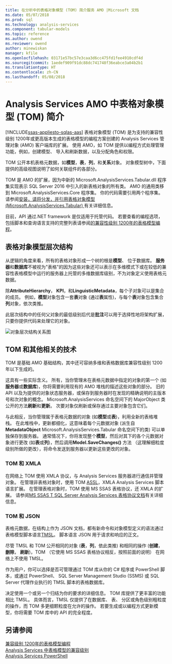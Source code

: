 ```yaml
---
title: 在分析中的表格对象模型 (TOM) 简介服务 AMO |Microsoft 文档
ms.date: 05/07/2018
ms.prod: sql
ms.technology: analysis-services
ms.component: tabular-models
ms.topic: reference
ms.author: owend
ms.reviewer: owend
author: minewiskan
manager: kfile
ms.openlocfilehash: 03171e57bc57e3caa3d6cc475fd1fee4910cdf4d
ms.sourcegitcommit: 1aedef909f91dc88dc741748f36eabce3a04b2b1
ms.translationtype: HT
ms.contentlocale: zh-CN
ms.lasthandoff: 05/08/2018
---
```

# <a name="introduction-to-the-tabular-object-model-tom-in-analysis-services-amo"></a>Analysis Services AMO 中表格对象模型 (TOM) 简介
[!INCLUDE[ssas-appliesto-sqlas-aas](../../includes/ssas-appliesto-sqlas-aas.md)]
  表格对象模型 (TOM) 是为支持的兼容性级别 1200年或更高版本生成的表格模型的编程方案创建的 Analysis Services 管理对象 (AMO) 客户端库的扩展。 使用 AMO，如 TOM 提供以编程方式处理管理功能，例如，创建模型、 导入和刷新数据，以及分配角色和权限。  
  
TOM 公开本机表格元数据，如**模型**，**表**，**列**，和**关系**对象。  对象模型树中，下面提供的高级视图说明了如何关联组件的各部分。  
  
 TOM 是 AMO 的扩展，因为中新的 Microsoft.AnalysisServices.Tabular.dll 程序集实现表示 SQL Server 2016 中引入的新表格对象的所有类。 AMO 的通用类移到 Microsoft.AnalysisServices.Core 程序集。 你的代码需要引用两个程序集。
请参阅[安装，请将分发，并引用表格对象模型&#40;Microsoft.AnalysisServices.Tabular&#41; ](../../analysis-services/tabular-model-programming-compatibility-level-1200/install-distribute-and-reference-the-tabular-object-model.md)有关详细信息。  
  
 目前，API 通过.NET framework 是仅适用于托管代码。 若要查看的编程选项，包括脚本和查询语言支持的完整列表请参阅[的兼容性级别 1200年的表格模型编程](../../analysis-services/tabular-model-programming-compatibility-level-1200/tabular-model-programming-for-compatibility-level-1200.md)。  
  
## <a name="tabular-object-model-hierarchy"></a>表格对象模型层次结构  
 从逻辑的角度来看，所有的表格对象形成一个树的根是**模型**、 位于数据库。 **服务器**和**数据库**不被视为"表格"的因为这些对象还可以表示在多维模式下或在较低的兼容性表格模型中运行的服务器上托管的多维数据库级别，不为对象定义使用表格元数据。 
  
 除**AttributeHierarchy**， **KPI**，和**LinguisticMetadata**，每个子对象可以是集合的成员。 例如，**模型**对象包含一套**表**对象 (通过**表**属性)，与每个**表**对象包含集合**列**对象，依次类推。  
  
 此层次结构中的任何父对象的最低级别后代是**批注**可以用于选择性地将架构扩展，只要你提供代码来处理它的对象。  
  
 ![对象层次结构关系图](../../analysis-services/tabular-model-programming-compatibility-level-1200/media/ssastomobjectmodeldiagram.png "对象层次结构关系图")  
  
## <a name="tom-and-other-related-technologies"></a>TOM 和其他相关的技术

TOM 是基础 AMO 基础结构，其中还可容纳多维和表格数据库兼容性级别 1200年以下生成的。

这具有一些实际含义。
所有，当你管理未在表格元数据中指定的对象的第一个 (如**服务器**或**数据库**)，你将需要利用现有的 AMO 堆栈的描述这些对象的部分。 旧的 API 以及为提供的对象状态服务器，或保存到服务器时在发现的精确说明的主版本号和次对象的概念。 Microsoft.AnalysisServices 命名空间下的 MajorObject 类公开的方法**刷新**和**更新**。 次要对象仅刷新或保存通过主要对象包含它们。

与此相反，当你管理属于表格元数据的对象 (如**模型**或**表**)，利用全新的表格堆栈。 在此堆栈中，更新都细化，这意味着每个元数据对象 (派生自**MetadataObject** Microsoft.AnalysisServices.Tabular 命名空间下的类) 可以单独保存到服务器。 通常情况下，你将发现整个**模型**，然后对其下的各个元数据对象进行更改 (如**表**或**列**)，然后调用**Model.SaveChanges()** 方法 （这理解细粒度级别所做的更改），将命令发送到服务器以更新这些更改的对象。

### <a name="tom-and-xmla"></a>TOM 和 XMLA

在网络上 TOM 使用 XMLA 协议，与 Analysis Services 服务器进行通信并管理对象。 在管理非表格对象时，使用 TOM [ASSL](../scripting/analysis-services-scripting-language-assl-for-xmla.md)，XMLA Analysis Services 脚本语言扩展。 在管理表格对象时，TOM 使用 MS SSAS 表格协议，还 XMLA 的扩展。 请参阅[MS SSAS T SQL Server Analysis Services 表格协议文档](https://msdn.microsoft.com/library/mt719260.aspx)有关详细信息。

### <a name="tom-and-json"></a>TOM 和 JSON

表格元数据，在结构上作为 JSON 文档，都有新命令和对象模型定义的语法通过表格模型脚本语言[TMSL](../tabular-model-scripting-language-tmsl-reference.md)。 脚本语言 JSON 用于请求和响应的正文。

尽管 TMSL 和 TOM 公开相同的对象 (**表**，**列**，依此类推) 和相同的操作 (**创建**，**删除**， **刷新**)，TOM （它使用 MS SSAS 表格协议相反，按照前面的说明） 在网络上不使用 TMSL。

作为用户，你可以选择是否可管理通过 TOM 库从你的 C# 程序或 PowerShell 脚本，或通过 PowerShell、 SQL Server Management Studio (SSMS) 或 SQL Server 代理作业执行的 TMSL 脚本的表格数据库。

决定使用一个或另一个归结为你的要求的详细信息。 TOM 库提供了更丰富的功能相比 TMSL。 具体而言，TMSL 仅提供了在数据库、 表、 分区或角色级别粗粒度的操作，而 TOM 多更细颗粒度在允许的操作。 若要生成或以编程方式更新模型，你将需要 TOM 库中的 API 的完全程度。
  
## <a name="see-also"></a>另请参阅  
 [兼容级别 1200年的表格模型编程](../../analysis-services/tabular-model-programming-compatibility-level-1200/tabular-model-programming-for-compatibility-level-1200.md)   
 [Analysis Services 中表格模型的兼容级别](../../analysis-services/tabular-models/compatibility-level-for-tabular-models-in-analysis-services.md)  
[Analysis Services PowerShell](../../analysis-services/powershell/analysis-services-powershell-reference.md)
  
